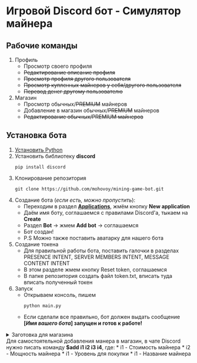 # Игровой Discord бот - Симулятор майнера

## Рабочие команды
1. Профиль
    - Просмотр своего профиля
    - ~~Редактирование описание профиля~~
    - ~~Просмотр профиля другого пользователя~~
    - ~~Просмотр купленных майнеров у себя/другого пользователя~~
    - ~~Перевод денег другому пользователю~~
2. Магазин
    - Просмотр обычных/~~PREMIUM~~ майнеров
    - Добавление в магазин обычных/~~PREMIUM~~ майнеров
    - ~~Редактирование обычных/PREMIUM майнеров~~

## Установка бота
1. [Установить Python](https://www.python.org/downloads/)
2. Установить библиотеку **discord**
    ```
    pip install discord
    ```
3. Клонирование репозитория
    ```
    git clone https://github.com/mohovoy/mining-game-bot.git
    ```
4. Создание бота (*если есть, можно пропустить*):
    - Переходим в раздел **[Applications](https://discord.com/developers/applications)**, жмём кнопку **New application**
    - Даём имя боту, соглашаемся с правилами Discord'а, тыкаем на **Create**
    - Раздел **Bot** -> жмем **Add bot** -> соглашаемся
    - Бот создан!
    - P.S Можно также поставить аватарку для нашего бота
5. Создание токена
    - Для правильной работы бота, поставить галочки в разделах PRESENCE INTENT, SERVER MEMBERS INTENT, MESSAGE CONTENT INTENT
    - В этом разделе жмем кнопку Reset token, соглашаемся
    - В папке репозитория создать файл token.txt, вписать туда вписать полученный токен
6. Запуск
    - Открываем консоль, пишем
        ```
        python main.py
        ```
    - Если сделали все правильно, бот должен выдать сообщение **[*Имя вашего бота*] запущен и готов к работе!**

<details>
    <summary>Заготовка для магазина</summary>

```sql
INSERT INTO shop('name', 'cost', 'power', 'req_lvl') VALUES ('Hashminer KA3', '100', '5', '1');
INSERT INTO shop('name', 'cost', 'power', 'req_lvl') VALUES ('Hashminer K7', '300', '9', '1');
INSERT INTO shop('name', 'cost', 'power', 'req_lvl') VALUES ('Hashminer L7', '500', '13', '2');
INSERT INTO shop('name', 'cost', 'power', 'req_lvl') VALUES ('Hashminer A5', '700', '19', '2');
INSERT INTO shop('name', 'cost', 'power', 'req_lvl') VALUES ('Hashminer A1', '900', '27', '3');
INSERT INTO shop('name', 'cost', 'power', 'req_lvl') VALUES ('Hashminer I7', '1100', '35', '3');
INSERT INTO shop('name', 'cost', 'power', 'req_lvl') VALUES ('Hashminer E4', '1300', '43', '4');
INSERT INTO shop('name', 'cost', 'power', 'req_lvl') VALUES ('Hashminer C4', '1500', '59', '4');
INSERT INTO shop('name', 'cost', 'power', 'req_lvl') VALUES ('Hashminer 01', '1700', '71', '5');
INSERT INTO shop('name', 'cost', 'power', 'req_lvl') VALUES ('Hashminer A2', '1900', '87', '5');
```
</details>
Для самостоятельной добавления манера в магазин, в чате Discord нужно писать команду <b>$add i1 i2 i3 i4</b>, где:
    * i1 - Стоимость майнера
    * i2 - Мощность майнера
    * i1 - Уровень для покупки
    * i1 - Название майнера